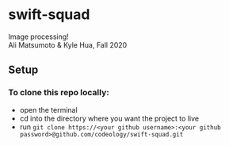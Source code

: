 # swift-squad
Image processing! \
Ali Matsumoto &amp; Kyle Hua, Fall 2020

## Setup
### To clone this repo locally:
* open the terminal
* cd into the directory where you want the project to
 live
* run `git clone https://<your github username>:<your github password>@github.com/codeology/swift-squad.git`